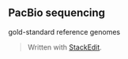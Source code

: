 ## PacBio sequencing
gold-standard reference genomes


> Written with [StackEdit](https://stackedit.io/).
<!--stackedit_data:
eyJoaXN0b3J5IjpbOTEwMzMwNzYxXX0=
-->